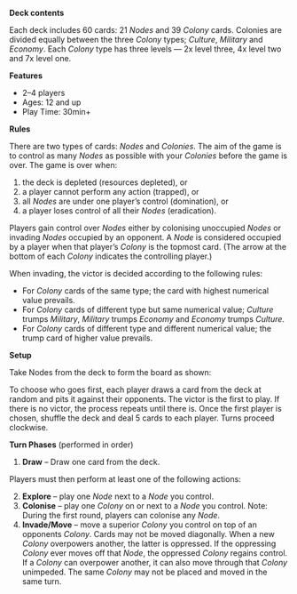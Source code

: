 **Deck contents**

Each deck includes 60 cards: 21 _Nodes_ and 39 _Colony_ cards. Colonies are divided equally between the three _Colony_ types; _Culture_, _Military_ and _Economy_. Each _Colony_ type has three levels — 2x level three, 4x level two and 7x level one.

**Features**

* 2–4 players
* Ages: 12 and up
* Play Time: 30min+

**Rules**

There are two types of cards: _Nodes_ and _Colonies_. The aim of the game is to control as many _Nodes_ as possible with your _Colonies_ before the game is over. The game is over when:

1. the deck is depleted (resources depleted), or
2. a player cannot perform any action (trapped), or
3. all _Nodes_ are under one player’s control (domination), or
4. a player loses control of all their _Nodes_ (eradication).

Players gain control over _Nodes_ either by colonising unoccupied _Nodes_ or invading _Nodes_ occupied by an opponent. A _Node_ is considered occupied by a player when that player’s _Colony_ is the topmost card. (The arrow at the bottom of each _Colony_ indicates the controlling player.)

When invading, the victor is decided according to the following rules:

* For _Colony_ cards of the same type; the card with highest numerical value prevails.
* For _Colony_ cards of different type but same numerical value; _Culture_ trumps _Military_, _Military_ trumps _Economy_ and _Economy_ trumps _Culture_.
* For _Colony_ cards of different type and different numerical value; the trump card of higher value prevails.

**Setup**

Take Nodes from the deck to form the board as shown:

To choose who goes first, each player draws a card from the deck at random and pits it against their opponents. The victor is the first to play. If there is no victor, the process repeats until there is. Once the first player is chosen, shuffle the deck and deal 5 cards to each player. Turns proceed clockwise.

**Turn Phases** (performed in order)

1. **Draw** – Draw one card from the deck.

Players must then perform at least one of the following actions:

2. **Explore** – play one _Node_ next to a _Node_ you control.
3. **Colonise** – play one _Colony_ on or next to a _Node_ you control. Note: During the first round, players can colonise any _Node_.
4. **Invade/Move** – move a superior _Colony_ you control on top of an opponents _Colony_. Cards may not be moved diagonally. When a new _Colony_ overpowers another, the latter is oppressed. If the oppressing _Colony_ ever moves off that _Node_, the oppressed _Colony_ regains control. If a _Colony_ can overpower another, it can also move through that _Colony_ unimpeded. The same _Colony_ may not be placed and moved in the same turn.
